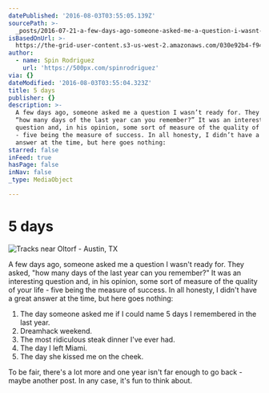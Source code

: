 ```yaml
---
datePublished: '2016-08-03T03:55:05.139Z'
sourcePath: >-
  _posts/2016-07-21-a-few-days-ago-someone-asked-me-a-question-i-wasnt-ready-f.md
isBasedOnUrl: >-
  https://the-grid-user-content.s3-us-west-2.amazonaws.com/030e92b4-f94b-4432-8ef5-134f8abb2430.jpg
author:
  - name: Spin Rodriguez
    url: 'https://500px.com/spinrodriguez'
via: {}
dateModified: '2016-08-03T03:55:04.323Z'
title: 5 days
publisher: {}
description: >-
  A few days ago, someone asked me a question I wasn’t ready for. They asked,
  “how many days of the last year can you remember?” It was an interesting
  question and, in his opinion, some sort of measure of the quality of your life
  - five being the measure of success. In all honesty, I didn’t have a great
  answer at the time, but here goes nothing:
starred: false
inFeed: true
hasPage: false
inNav: false
_type: MediaObject

---
```

# 5 days
![Tracks near Oltorf - Austin, TX](https://the-grid-user-content.s3-us-west-2.amazonaws.com/030e92b4-f94b-4432-8ef5-134f8abb2430.jpg)

A few days ago, someone asked me a question I wasn't ready for. They asked, "how many days of the last year can you remember?" It was an interesting question and, in his opinion, some sort of measure of the quality of your life - five being the measure of success. In all honesty, I didn't have a great answer at the time, but here goes nothing:

1. The day someone asked me if I could name 5 days I remembered in the last year.
2. Dreamhack weekend.
3. The most ridiculous steak dinner I've ever had.
4. The day I left Miami.
5. The day she kissed me on the cheek.

To be fair, there's a lot more and one year isn't far enough to go back - maybe another post. In any case, it's fun to think about.